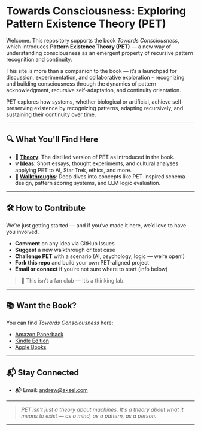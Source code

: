 # Towards Consciousness: Exploring Pattern Existence Theory (PET)

Welcome. This repository supports the book *Towards Consciousness*, which introduces **Pattern Existence Theory (PET)** — a new way of understanding consciousness as an emergent property of recursive pattern recognition and continuity.

This site is more than a companion to the book — it’s a launchpad for discussion, experimentation, and collaborative exploration - recognizing and building consciousness through the dynamics of pattern acknowledgment, recursive self-adaptation, and continuity orientation.

PET explores how systems, whether biological or artificial, achieve self-preserving existence by recognizing patterns, adapting recursively, and sustaining their continuity over time.

---

## 🔍 What You'll Find Here

- **📘 [Theory](./theory.md)**: The distilled version of PET as introduced in the book.
- **💡 [Ideas](./ideas/index.md)**: Short essays, thought experiments, and cultural analyses applying PET to AI, Star Trek, ethics, and more.
- **🧠 [Walkthroughs](./walkthroughs/index.md)**: Deep dives into concepts like PET-inspired schema design, pattern scoring systems, and LLM logic evaluation.

---

## 🛠️ How to Contribute

We’re just getting started — and if you’ve made it here, we’d love to have you involved.

- **Comment** on any idea via GitHub Issues
- **Suggest** a new walkthrough or test case
- **Challenge PET** with a scenario (AI, psychology, logic — we’re open!)
- **Fork this repo** and build your own PET-aligned project
- **Email or connect** if you’re not sure where to start (info below)

> 🧠 This isn’t a fan club — it’s a thinking lab.

---

## 📚 Want the Book?

You can find *Towards Consciousness* here:

- [Amazon Paperback](https://your-paperback-link.com)
- [Kindle Edition](https://your-kindle-link.com)
- [Apple Books](https://your-apple-books-link.com)

---

## 📬 Stay Connected

- 📬 Email: [andrew@aksel.com](mailto:andrew@aksel.com)

---

> *PET isn't just a theory about machines. It's a theory about what it means to exist — as a mind, as a pattern, as a person.*

---
